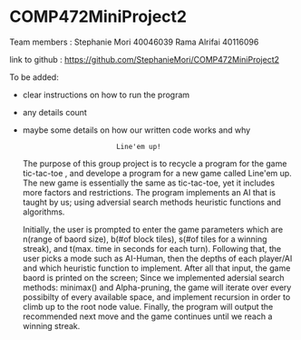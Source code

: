# COMP472MiniProject2

Team members :
Stephanie Mori      40046039
Rama Alrifai        40116096

link to github :
https://github.com/StephanieMori/COMP472MiniProject2

To be added:
- clear instructions on how to run the program
- any details count
- maybe some details on how our written code works and why

                             Line'em up!
  
    The purpose of this group project is to recycle a program for the game tic-tac-toe , and develope a program for a new game called Line'em up. The new game is essentially the same as tic-tac-toe, yet it includes more factors and restrictions. The program implements an AI that is taught by us; using adversial search methods heuristic functions and algorithms.

   Initially, the user is prompted to enter the game parameters which are n(range of baord size), b(#of block tiles), s(#of tiles for a winning streak), and t(max. time in seconds for each turn). Following that, the user picks a mode such as AI-Human, then the depths of each player/AI and which heuristic function to implement. After all that input, the game baord is printed on the screen; Since we implemented adersial search methods: minimax() and Alpha-pruning, the game will iterate over every possibilty of every available space, and implement recursion in order to climb up to the root node value. Finally, the program will output the recommended next move and the game continues until we reach a winning streak. 
